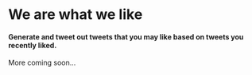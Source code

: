 # We are what we like

#### Generate and tweet out tweets that you may like based on tweets you recently liked.

More coming soon...